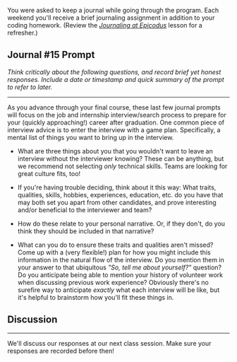 You were asked to keep a journal while going through the program. Each weekend you'll receive a brief journaling assignment in addition to your coding homework. (Review the _[Journaling at Epicodus](https://full-time.learnhowtoprogram.com/introduction-to-programming/git-html-and-css/homework-journaling-at-epicodus)_ lesson for a refresher.)

## Journal #15 Prompt

_Think critically about the following questions, and record brief yet honest responses. Include a date or timestamp and quick summary of the prompt to refer to later._

---

As you advance through your final course, these last few journal prompts will focus on the job and internship interview/search process to prepare for your (quickly approaching!) career after graduation. One common piece of interview advice is to enter the interview with a game plan. Specifically, a mental list of things you want to bring up in the interview.

* What are three things about you that you wouldn't want to leave an interview without the interviewer knowing? These can be anything, but we recommend not selecting _only_ technical skills. Teams are looking for great culture fits, too!

* If you're having trouble deciding, think about it this way: What traits, qualities, skills, hobbies, experiences, education, etc. do you have that may both set you apart from other candidates, and prove interesting and/or beneficial to the interviewer and team?

* How do these relate to your personal narrative. Or, if they don't, do you think they should be included in that narrative?

* What can you do to ensure these traits and qualities aren't missed? Come up with a (very flexible!) plan for how you might include this information in the natural flow of the interview. Do you mention them in your answer to that ubiquitous _"So, tell me about yourself?"_ question? Do you anticipate being able to mention your history of volunteer work when discussing previous work experience? Obviously there's no surefire way to anticipate _exactly_ what each interview will be like, but it's helpful to brainstorm how you'll fit these things in.

## Discussion
---

We'll discuss our responses at our next class session. Make sure your responses are recorded before then!
